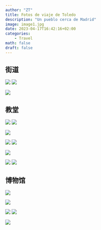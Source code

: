 ```yaml
---
author: "ZT"
title: Fotos de viaje de Toledo
description: "Un pueblo cerca de Madrid"
image: image1.jpg
date: 2023-04-17T16:42:16+02:00
categories:
    - Travel
math: false
draft: false
---
```




## 街道

![](image5.jpg)  ![](image10.jpg) 

![](image6.jpg) 

## 教堂

![](iglesia4.jpg) ![](iglesia1.jpg) 

![](image2.jpg) 

![](iglesia2.jpg) ![](iglesia3.jpg) 

![](image11.jpg) 

![](image8.jpg) ![](image3.jpg) 

## 博物馆

![](museo3.jpg)

![](museo1.jpg) 

![](museo2.jpg)  ![](museo4.jpg)

![](image9.jpg) 
